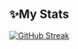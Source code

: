 ## :sparkles:My Stats
[![GitHub Streak](https://streak-stats.demolab.com/?user=shahsaif99&theme=onedark&mode=weekly)](https://git.io/streak-stats)
<!--
**matikucharski/matikucharski** is a :sparkles: _special_ :sparkles: repository because its `README.md` (this file) appears on your GitHub profile.
Here are some ideas to get you started:
- :telescope: I’m currently working on ...
- :seedling: I’m currently learning ...
- :dancers: I’m looking to collaborate on ...
- :thinking_face: I’m looking for help with ...
- :speech_balloon: Ask me about ...
- :mailbox: How to reach me: ...
- :zap: Fun fact: ...
-->
